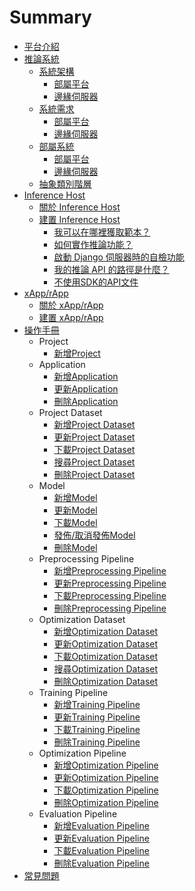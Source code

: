 # Summary

* [平台介紹](README.md)
* [推論系統](./inference_system/README.md)
  * [系統架構](./inference_system/architecture.md)
    * [部屬平台](./inference_system/architecture.md#部屬平台（deployment-platform）)
    * [邊緣伺服器](./inference_system/architecture.md#邊緣伺服器（edge-server）)
  * [系統需求](./inference_system/system_requirement.md)
    * [部屬平台](./inference_system/system_requirement.md#部屬平台（deployment-platform）)
    * [邊緣伺服器](./inference_system/system_requirement.md#邊緣伺服器（edge-server）)
  * [部屬系統](./inference_system/deployment.md)
    * [部屬平台](./inference_system/deployment.md#deployment-platform-部屬)
    * [邊緣伺服器](./inference_system/deployment.md#edge-server-部署) 
  * [抽象類別階層](./inference_system/abstract_class_hierarchy.md)
* [Inference Host](./inference_host/README.md)
  * [關於 Inference Host](./inference_host/about_inference_host.md)
  * [建置 Inference Host](./inference_host/build_inference_host.md)
    * [我可以在哪裡獲取範本？](./inference_host/build_inference_host.md#我可以在哪裡獲取範本？)
    * [如何實作推論功能？](./inference_host/build_inference_host.md#如何實作推論功能？)
    * [啟動 Django 伺服器時的自檢功能](./inference_host/build_inference_host.md#啟動-django-伺服器時的自檢功能)
    * [我的推論 API 的路徑是什麼？](./inference_host/build_inference_host.md#我的推論-api-的路徑是什麼？)
    * [不使用SDK的API文件](./inference_host/build_inference_host.md#不使用sdk的api文件)
* [xApp/rApp](./xApp_rApp/README.md)
  * [關於 xApp/rApp](./xApp_rApp/about_xApp_rApp.md)
  * [建置 xApp/rApp](./xApp_rApp/build_xApp_rApp.md)
* [操作手冊](./user_manual/README.md)
  * Project
    * [新增Project](./user_manual/project.md#)
  * Application
    * [新增Application](./user_manual/application.md)
    * [更新Application](./user_manual/application.md#更新Application)
    * [刪除Application](./user_manual/application.md#刪除Application)
  * Project Dataset
    * [新增Project Dataset](./user_manual/project_dataset.md)
    * [更新Project Dataset](./user_manual/project_dataset.md#更新originaltraining-dataset)
    * [下載Project Dataset](./user_manual/project_dataset.md#下載originaltraining-dataset)
    * [搜尋Project Dataset](./user_manual/project_dataset.md#搜尋originaltraining-dataset)
    * [刪除Project Dataset](./user_manual/project_dataset.md#刪除originaltraining-dataset)
  * Model
    * [新增Model](./user_manual/model.md)
    * [更新Model](./user_manual/model.md#更新model)
    * [下載Model](./user_manual/model.md#下載model)
    * [發佈/取消發佈Model](./user_manual/model.md#發佈取消發佈model)
    * [刪除Model](./user_manual/model.md#刪除model)
  * Preprocessing Pipeline
    * [新增Preprocessing Pipeline](./user_manual/preprocessing/pipeline.md)
    * [更新Preprocessing Pipeline](./user_manual/preprocessing/pipeline.md#更新preprocessing-pipeline)
    * [下載Preprocessing Pipeline](./user_manual/preprocessing/pipeline.md#下載preprocessing-pipeline)
    * [刪除Preprocessing Pipeline](./user_manual/preprocessing/pipeline.md#刪除preprocessing-pipeline)
  * Optimization Dataset
    * [新增Optimization Dataset](./user_manual/application_dataset.md)
    * [更新Optimization Dataset](./user_manual/application_dataset.md#更新originaloptimization-dataset)
    * [下載Optimization Dataset](./user_manual/application_dataset.md#下載originaloptimization-dataset)
    * [搜尋Optimization Dataset](./user_manual/application_dataset.md#搜尋originaloptimization-dataset)
    * [刪除Optimization Dataset](./user_manual/application_dataset.md#刪除originaloptimization-dataset)
  * Training Pipeline
    * [新增Training Pipeline](./user_manual/training/pipeline.md)
    * [更新Training Pipeline](./user_manual/training/pipeline.md#更新training-pipeline)
    * [下載Training Pipeline](./user_manual/training/pipeline.md#下載training-pipeline)
    * [刪除Training Pipeline](./user_manual/training/pipeline.md#刪除training-pipeline)
  * Optimization Pipeline
    * [新增Optimization Pipeline](./user_manual/optimization/pipeline.md)
    * [更新Optimization Pipeline](./user_manual/optimization/pipeline.md#更新optimization-pipeline)
    * [下載Optimization Pipeline](./user_manual/optimization/pipeline.md#下載optimization-pipeline)
    * [刪除Optimization Pipeline](./user_manual/optimization/pipeline.md#刪除optimization-pipeline)
  * Evaluation Pipeline
    * [新增Evaluation Pipeline](./user_manual/evaluation/pipeline.md)
    * [更新Evaluation Pipeline](./user_manual/evaluation/pipeline.md#更新evaluation-pipeline)
    * [下載Evaluation Pipeline](./user_manual/evaluation/pipeline.md#下載evaluation-pipeline)
    * [刪除Evaluation Pipeline](./user_manual/evaluation/pipeline.md#刪除evaluation-pipeline)
* [常見問題](./issue/README.md)